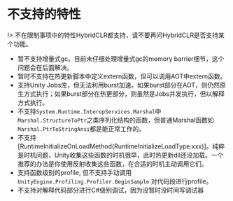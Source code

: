 # 不支持的特性

!> 不在限制事项中的特性HybridCLR都支持，请不要再问HybridCLR是否支持某个功能。

- 暂不支持增量式gc。目前未仔细处理增量式gc的memory barrier细节，这个问题会在后面解决。
- 暂时不支持在热更新脚本中定义extern函数，但可以调用AOT中extern函数。
- 支持Unity Jobs库，但无法利用burst加速。如果burst部分在AOT，则仍然原生方式执行；如果burst部分在热更部分，则虽然是Jobs并发执行，但以解释方式执行。
- 不支持`System.Runtime.InteropServices.Marshal`中 `Marshal.StructureToPtr`之类序列化结构的函数，但普通Marshal函数如`Marshal.PtrToStringAnsi`都是能正常工作的。
- 不支持[RuntimeInitializeOnLoadMethod(RuntimeInitializeLoadType.xxx)]。纯粹是时机问题，Unity收集这些函数的时机很早，此时热更新dll还没加载。一个推荐的办法是你使用反射收集这些函数，在合适的时机主动调用它们。
- 支持函数级别的profile, 但不支持手动调用 `UnityEngine.Profiling.Profiler.BeginSample` 对代码段进行profile。
- 不支持对解释代码部分进行C#级别调试，因为没暂时没时间写调试器
